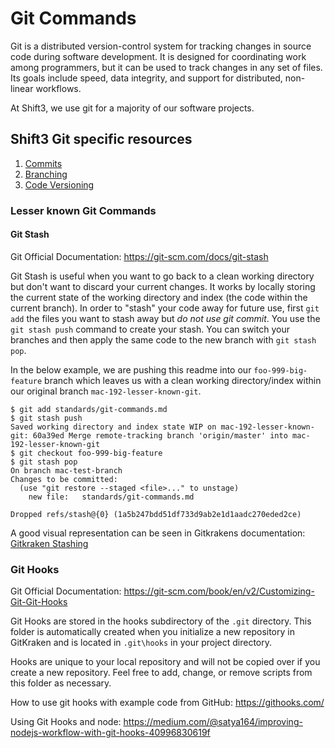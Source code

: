 # Git Commands
Git is a distributed version-control system for tracking changes in source code during software development. It is designed for coordinating work among programmers, but it can be used to track changes in any set of files. Its goals include speed, data integrity, and support for distributed, non-linear workflows.

At Shift3, we use git for a majority of our software projects.

## Shift3 Git specific resources
1. [Commits](commits.md)
2. [Branching](branching.md)
3. [Code Versioning](code-versioning.md)

### Lesser known Git Commands

#### Git Stash

Git Official Documentation: https://git-scm.com/docs/git-stash

Git Stash is useful when you want to go back to a clean working directory but don't want to discard your current changes. It works by locally storing the current state of the working directory and index (the code within the current branch). In order to "stash" your code away for future use, first `git add` the files you want to stash away but *do not use git commit*. You use the `git stash push` command to create your stash. You can switch your branches and then apply the same code to the new branch with `git stash pop`. 

In the below example, we are pushing this readme into our `foo-999-big-feature` branch which leaves us with a clean working directory/index within our original branch `mac-192-lesser-known-git`.
```shell
$ git add standards/git-commands.md
$ git stash push
Saved working directory and index state WIP on mac-192-lesser-known-git: 60a39ed Merge remote-tracking branch 'origin/master' into mac-192-lesser-known-git
$ git checkout foo-999-big-feature
$ git stash pop
On branch mac-test-branch
Changes to be committed:
  (use "git restore --staged <file>..." to unstage)
	new file:   standards/git-commands.md

Dropped refs/stash@{0} (1a5b247bdd51df733d9ab2e1d1aadc270eded2ce)
```

A good visual representation can be seen in Gitkrakens documentation: [Gitkraken Stashing](https://support.gitkraken.com/working-with-commits/stashing/)

### Git Hooks

Git Official Documentation: https://git-scm.com/book/en/v2/Customizing-Git-Git-Hooks

Git Hooks are stored in the hooks subdirectory of the `.git` directory. This folder is automatically created when you initialize a new repository in GitKraken and is located in `.git\hooks` in your project directory.

Hooks are unique to your local repository and will not be copied over if you create a new repository. Feel free to add, change, or remove scripts from this folder as necessary.

How to use git hooks with example code from GitHub: https://githooks.com/

Using Git Hooks and node: https://medium.com/@satya164/improving-nodejs-workflow-with-git-hooks-40996830619f
